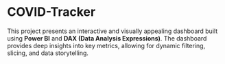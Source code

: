# COVID-Tracker
This project presents an interactive and visually appealing dashboard built using **Power BI** and **DAX (Data Analysis Expressions)**. The dashboard provides deep insights into key metrics, allowing for dynamic filtering, slicing, and data storytelling.
